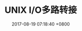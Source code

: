 ---
layout: post
title:  "UNIX I/O多路转接"
date:  "2017-08-19 07:18:40 +0800"
category: io
tags: io
keywords: io
description: ""
---